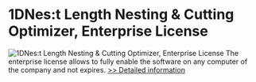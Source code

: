 # 1DNes:t Length Nesting & Cutting Optimizer, Enterprise License
![1DNes:t Length Nesting & Cutting Optimizer, Enterprise License](https://mycommerce.akamaized.net/api/pimages/P167653/BIG/167653.JPG)
The enterprise license allows to fully enable the software on any computer of the company and not expires.
[>> Detailed information](https://secure.shareit.com/shareit/product.html?productid=167653&affiliateid=200057808)